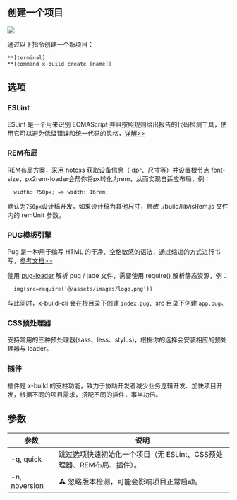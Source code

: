 ## 创建一个项目

![](https://ws4.sinaimg.cn/large/006tNbRwly1fxx1lxlnq3j31a00u0gxi.jpg)

通过以下指令创建一个新项目：

```
**[terminal]
**[command x-build create [name]]
```
## 选项

### ESLint

ESLint 是一个用来识别 ECMAScript 并且按照规则给出报告的代码检测工具，使用它可以避免低级错误和统一代码的风格，[详解>>](../others/eslint.md)

### REM布局

REM布局方案，采用 hotcss 获取设备信息（ dpr、尺寸等）并设置根节点 font-size，px2rem-loader会帮你将px转化为rem，从而实现自适应布局，例：

```
  width: 750px; => width: 16rem;
```

默认为`750px`设计稿开发，如果设计稿为其他尺寸，修改 ./build/lib/isRem.js 文件内的 remUnit 参数。

### PUG模板引擎

Pug 是一种用于编写 HTML 的干净、空格敏感的语法，通过缩进的方式进行书写，[参考文档>>](https://pugjs.org/zh-cn/api/getting-started.html)

使用 [pug-loader](https://github.com/pugjs/pug-loader) 解析 pug / jade 文件，需要使用 require() 解析静态资源，例：

```pug
  img(src=require('@/assets/images/logo.png'))
```

与此同时，x-build-cli 会在根目录下创建 `index.pug`、src 目录下创建 `app.pug`。

### CSS预处理器

支持常用的三种预处理器(sass、less、stylus)，根据你的选择会安装相应的预处理器与 loader。

### 插件

插件是 x-build 的支柱功能，致力于协助开发者减少业务逻辑开发、加快项目开发，根据不同的项目需求，搭配不同的插件，事半功倍。

## 参数

| 参数 | 说明 |
| - | - |
| -q, quick | 跳过选项快速初始化一个项目（无 ESLint、CSS预处理器、REM布局、插件）。 |
| -n, noversion | ⚠️ 忽略版本检测，可能会影响项目正常启动。 |